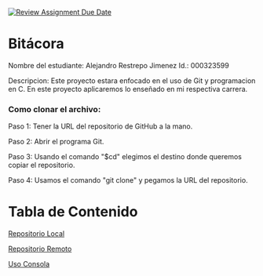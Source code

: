 [![Review Assignment Due Date](https://classroom.github.com/assets/deadline-readme-button-22041afd0340ce965d47ae6ef1cefeee28c7c493a6346c4f15d667ab976d596c.svg)](https://classroom.github.com/a/WV8VkdWq)
# Bitácora

Nombre del estudiante:  Alejandro Restrepo Jimenez
Id.: 000323599

Descripcion: Este proyecto estara enfocado en el uso de Git y programacion en C. En este proyecto aplicaremos lo enseñado en mi respectiva carrera.


### Como clonar el archivo:

Paso 1: Tener la URL del repositorio de GitHub a la mano.

Paso 2: Abrir el programa Git.

Paso 3: Usando el comando "$cd" elegimos el destino donde queremos copiar el repositorio.

Paso 4: Usamos el comando "git clone" y pegamos la URL del repositorio.

# Tabla de Contenido

[Repositorio Local](docs/repositorio_local.md)

[Repositorio Remoto](docs/repositorio_remoto.md)

[Uso Consola](docs/uso_consola.md)
